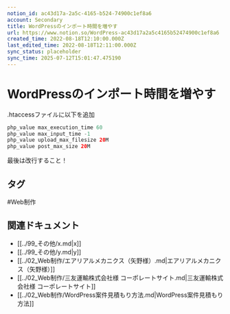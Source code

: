 ```yaml
---
notion_id: ac43d17a-2a5c-4165-b524-74900c1ef8a6
account: Secondary
title: WordPressのインポート時間を増やす
url: https://www.notion.so/WordPress-ac43d17a2a5c4165b52474900c1ef8a6
created_time: 2022-08-18T12:10:00.000Z
last_edited_time: 2022-08-18T12:11:00.000Z
sync_status: placeholder
sync_time: 2025-07-12T15:01:47.475190
---
```

# WordPressのインポート時間を増やす

.htaccessファイルに以下を追加
```php
php_value max_execution_time 60
php_value max_input_time -1
php_value upload_max_filesize 20M
php_value post_max_size 20M
```
最後は改行すること！

## タグ

#Web制作 

## 関連ドキュメント

- [[../99_その他/x.md|x]]
- [[../99_その他/y.md|y]]
- [[../02_Web制作/エアリアルメカニクス（矢野様）.md|エアリアルメカニクス（矢野様）]]
- [[../02_Web制作/三友運輸株式会社様 コーポレートサイト.md|三友運輸株式会社様 コーポレートサイト]]
- [[../02_Web制作/WordPress案件見積もり方法.md|WordPress案件見積もり方法]]
